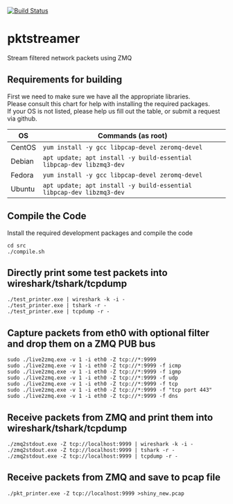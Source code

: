 [![Build Status](https://travis-ci.com/Fullaxx/pktstreamer.svg?branch=master)](https://travis-ci.com/Fullaxx/pktstreamer)

# pktstreamer
Stream filtered network packets using ZMQ

## Requirements for building
First we need to make sure we have all the appropriate libraries. \
Please consult this chart for help with installing the required packages. \
If your OS is not listed, please help us fill out the table, or submit a request via github.

| OS     | Commands (as root)                                                   |
| ------ | -------------------------------------------------------------------- |
| CentOS | `yum install -y gcc libpcap-devel zeromq-devel`                      |
| Debian | `apt update; apt install -y build-essential libpcap-dev libzmq3-dev` |
| Fedora | `yum install -y gcc libpcap-devel zeromq-devel`                      |
| Ubuntu | `apt update; apt install -y build-essential libpcap-dev libzmq3-dev` |

## Compile the Code
Install the required development packages and compile the code
```
cd src
./compile.sh
```

## Directly print some test packets into wireshark/tshark/tcpdump
```
./test_printer.exe | wireshark -k -i -
./test_printer.exe | tshark -r -
./test_printer.exe | tcpdump -r -
```

## Capture packets from eth0 with optional filter and drop them on a ZMQ PUB bus
```
sudo ./live2zmq.exe -v 1 -i eth0 -Z tcp://*:9999
sudo ./live2zmq.exe -v 1 -i eth0 -Z tcp://*:9999 -f icmp
sudo ./live2zmq.exe -v 1 -i eth0 -Z tcp://*:9999 -f igmp
sudo ./live2zmq.exe -v 1 -i eth0 -Z tcp://*:9999 -f udp
sudo ./live2zmq.exe -v 1 -i eth0 -Z tcp://*:9999 -f tcp
sudo ./live2zmq.exe -v 1 -i eth0 -Z tcp://*:9999 -f "tcp port 443"
sudo ./live2zmq.exe -v 1 -i eth0 -Z tcp://*:9999 -f dns
```

## Receive packets from ZMQ and print them into wireshark/tshark/tcpdump
```
./zmq2stdout.exe -Z tcp://localhost:9999 | wireshark -k -i -
./zmq2stdout.exe -Z tcp://localhost:9999 | tshark -r -
./zmq2stdout.exe -Z tcp://localhost:9999 | tcpdump -r -
```

## Receive packets from ZMQ and save to pcap file
```
./pkt_printer.exe -Z tcp://localhost:9999 >shiny_new.pcap
```
